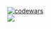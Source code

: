 <a href="https://www.codewars.com/users/alekadykalo" target="_blank">![codewars](https://www.codewars.com/users/alekadykalo/badges/small)</a> 
<br>
![](https://komarev.com/ghpvc/?username=alekadykalo)
